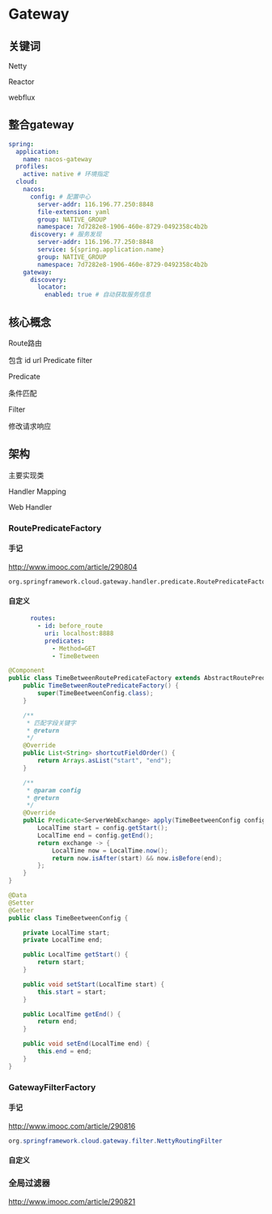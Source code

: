 # Gateway

## 关键词

Netty

Reactor

webflux

## 整合gateway

```yaml
spring:
  application:
    name: nacos-gateway
  profiles:
    active: native # 环境指定
  cloud:
    nacos:
      config: # 配置中心
        server-addr: 116.196.77.250:8848
        file-extension: yaml
        group: NATIVE_GROUP
        namespace: 7d7282e8-1906-460e-8729-0492358c4b2b
      discovery: # 服务发现
        server-addr: 116.196.77.250:8848
        service: ${spring.application.name}
        group: NATIVE_GROUP
        namespace: 7d7282e8-1906-460e-8729-0492358c4b2b
    gateway:
      discovery:
        locator:
          enabled: true # 自动获取服务信息
```

## 核心概念

Route路由

包含 id url Predicate filter

Predicate

条件匹配

Filter

修改请求响应

## 架构

主要实现类

Handler Mapping

Web Handler



### RoutePredicateFactory

#### 手记

http://www.imooc.com/article/290804

```shell
org.springframework.cloud.gateway.handler.predicate.RoutePredicateFactory
```

#### 自定义

```yaml
      routes:
        - id: before_route
          uri: localhost:8888
          predicates:
            - Method=GET
            - TimeBetween 
```

```java
@Component
public class TimeBetweenRoutePredicateFactory extends AbstractRoutePredicateFactory<TimeBeetweenConfig> {
    public TimeBetweenRoutePredicateFactory() {
        super(TimeBeetweenConfig.class);
    }

    /**
     * 匹配字段关键字
     * @return
     */
    @Override
    public List<String> shortcutFieldOrder() {
        return Arrays.asList("start", "end");
    }

    /**
     * @param config
     * @return
     */
    @Override
    public Predicate<ServerWebExchange> apply(TimeBeetweenConfig config) {
        LocalTime start = config.getStart();
        LocalTime end = config.getEnd();
        return exchange -> {
            LocalTime now = LocalTime.now();
            return now.isAfter(start) && now.isBefore(end);
        };
    }
}
```



```java
@Data
@Setter
@Getter
public class TimeBeetweenConfig {

    private LocalTime start;
    private LocalTime end;

    public LocalTime getStart() {
        return start;
    }

    public void setStart(LocalTime start) {
        this.start = start;
    }

    public LocalTime getEnd() {
        return end;
    }

    public void setEnd(LocalTime end) {
        this.end = end;
    }
}

```

### GatewayFilterFactory

#### 手记

http://www.imooc.com/article/290816

```java
org.springframework.cloud.gateway.filter.NettyRoutingFilter
```



#### 自定义

### 全局过滤器

http://www.imooc.com/article/290821